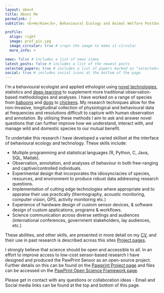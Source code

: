 ```yaml
---
layout: about
title: About Me
permalink: /
subtitle: <b>He/Him</b>, Behavioural Ecology and Animal Welfare Postdoctoral Researcher, <a href='https://ethologysensedotcom.wordpress.com/'>Asher Behaviour Laboratory</a>

profile:
  align: right
  image: prof_pic.jpg
  image_circular: true # crops the image to make it circular
  more_info: >

news: false # includes a list of news items
latest_posts: false # includes a list of the newest posts
selected_papers: true # includes a list of papers marked as "selected={true}"
social: true # includes social icons at the bottom of the page
---
```


I'm a behavioural ecologist and applied ethologist using [novel technologies](https://josullivan93.github.io/projects/pawprint_project/), statistics and [deep-learning](https://josullivan93.github.io/projects/pile_detect_project/) to supplement more traditional observation-based methodologies and analyses. I have worked on a range of species from [baboons](https://josullivan93.github.io/projects/baboon_project/) and [dogs](https://josullivan93.github.io/projects/dogbox_project/) to [chickens](https://josullivan93.github.io/projects/thermal_feathers_project/). My research techniques allow for the non-invasive, longitudinal collection of physiological and behavioural data at frequencies and resolutions difficult to capture with human observation and annotation. By utilising these methods I aim to ask and answer novel questions that can further improve how we understand, interact with, and manage wild and domestic species to our mutual benefit.

To undertake this research I have developed a varied skillset at the interface of behavioural ecology and technology. These skills include:

- Multiple programming and statistical languages (R, Python, C, Java, SQL, Matlab).
- Observation, annotation, and analyses of behaviour in both free-ranging and captive/controlled individuals.
- Experimental design that incorporates the idiosyncracies of species, resources, and environment to produce robust data addressing research questions.
- Implementation of cutting edge technologies where appropriate and to appraise their use practically (thermography, acoustic monitoring, computer vision, GPS, activity monitoring etc.)
- Experience of hardware design of custom sensor devices, & software design of custom applications, programs & workflows.
- Science communication across diverse settings and audiences (international conferences, government stakeholders, lay audiences, etc.)

These abilities, and other skills, are presented in more detail on my [CV](https://josullivan93.github.io/cv/), and their use in past research is described across this sites [Project pages](https://josullivan93.github.io/projects/).

I strongly believe that science should be open and accessible to all. In an effort to improve access to low-cost sensor-based research I have designed and produced the PawPrint Sensor as an open-source project. Further details on this can be found on the [Pawprint Project page](https://josullivan93.github.io/projects/) and files can be accessed on the [PawPrint Open Science Framework page](https://osf.io/kz6nw/).

Please get in contact with any questions or collaboration ideas - Email and Social media links can be found at the top and bottom of this page.
